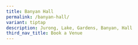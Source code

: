 ```yaml
---
title: Banyan Hall
permalink: /banyan-hall/
variant: tiptap
description: Jurong, Lake, Gardens, Banyan, Hall
third_nav_title: Book a Venue
---
```

